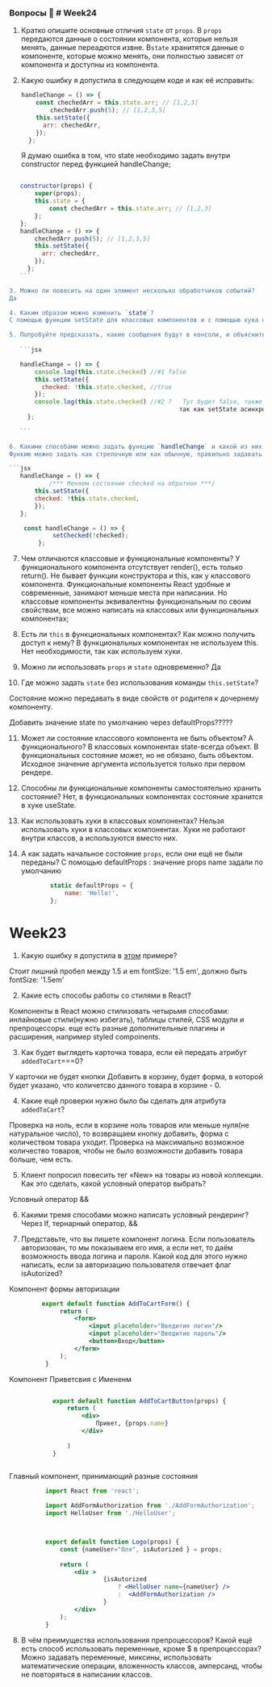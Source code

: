 ### Вопросы 💎 # Week24

1. Кратко опишите основные отличия `state` от `props`. 
В `props` передаются данные о состоянии компонента, которые нельзя менять, данные переадются извне.
В`state` хранитятся  данные о компоненте, которые можно менять, они полностью зависят от компонента и доступны из компонента.



2. Какую ошибку я допустила в следующем коде и как её исправить: 
    
    ```jsx
    handleChange = () => {
        const chechedArr = this.state.arr; // [1,2,3] 
    		chechedArr.push(5); // [1,2,3,5] 
        this.setState({
          arr: chechedArr,
        });
      };
    ```
    Я думаю ошибка в том, что state необходимо задать внутри constructor перед  функцией handleChange;

 ```jsx

    constructor(props) {
        super(props);
        this.state = {
            const chechedArr = this.state.arr; // [1,2,3]
        };
    };
    handleChange = () => {
    	chechedArr.push(5); // [1,2,3,5] 
        this.setState({
          arr: chechedArr,
        });
      };
    ```

3. Можно ли повесить на один элемент несколько обработчиков событий?
Да

4. Каким образом можно изменить `state`?
С помощью функции setState для классовых компонентов и с помощью хука useState для функциональных компонентов

5. Попробуйте предсказать, какие сообщения будут в консоли, и объяснить результат:
    
    ```jsx

    handleChange = () => {
        console.log(this.state.checked) //#1 false 
        this.setState({
          checked: !this.state.checked, //true
        });
        console.log(this.state.checked) //#2 ?   Тут будет false, также как в первом случае, 
                                                так как setState асинхронная функция и будет выполнятся после console.log #1 и #2
      };  

    ```
    
6. Какими способами можно задать функцию `handleChange` и какой из них является самым правильным?
Функию можно задать как стрелочную или как обычную, правильно задавать как стрелочную:

```jsx
    handleChange = () => {
            /*** Меняем состояние checked на обратное ***/
        this.setState({
        checked: !this.state.checked,
        });
    };
```

```jsx
    const handleChange = () => {
            setChecked(!checked);
        };

```

7. Чем отличаются классовые и функциональные компоненты?
У функционального компонента отсутствует render(), есть только return(). Не бывает функции конструктора и this, как у классового компонента.
Функциональные компоненты React удобные и современные, занимают меньше места при написании. Но классовые компоненты эквивалентны функциональным по своим свойствам, все можно написать на классовых или функциональных компонентах;

8. Есть ли `this` в функциональных компонентах? Как можно получить доступ к нему?
В функциональных компонентах не используем this. Нет необходимости, так как используем хуки.

9. Можно ли использовать `props` и `state` одновременно?
Да

10. Где можно задать `state` без использования команды `this.setState`?

Состояние можно передавать в виде свойств от родителя к дочернему компоненту.

Добавить значение state по умолчанию через defaultProps?????

11. Может ли состояние классового компонента не быть объектом? А функционального?
В классовых компонентах state-всегда объект. В функциональных состояние может, но не обязано, быть объектом. Исходное значение аргумента используется только при первом рендере.

12. Способны ли функциональные компоненты самостоятельно хранить состояние?
Нет, в функциональных компонентах состояние хранится в хуке useState.

13. Как использовать хуки в классовых компонентах?
Нельзя использовать хуки в классовых компонентах.
Хуки не работают внутри классов, а используются вместо них.

14. А как задать начальное состояние `props`, если они ещё не были переданы? 
С помощью defaultProps : значение props name задали по умолчанию

    ```jsx
            static defaultProps = {
                name: 'Hello!',
            };
    ```












# Week23
1. Какую ошибку я допустила в [этом](https://www.notion.so/23-CSS-React-d4b0b61bb697459aacb1681ba2764440?pvs=21) примере?  

Стоит лишний пробел между 1.5 и em 
	fontSize: '1.5 em',
    должно быть 	fontSize: '1.5em'

2. Какие есть способы работы со стилями в React?

Компоненты в React можно стилизовать четырьмя способами: инлайновые стили(нужно избегать), таблицы стилей, CSS модули и препроцессоры. еще есть разные дополнительные плагины и расширения, например styled compoinents.

3. Как будет выглядеть карточка товара, если ей передать атрибут `addedToCart`===0?

У карточки не будет кнопки Добавить в корзину, будет форма, в которой будет указано, что количетсво данного товара в корзине - 0.

4. Какие ещё проверки нужно было бы сделать для атрибута `addedToCart`?

Проверка на ноль, если в корзине ноль товаров или меньше нуля(не натуральное число), то возвращаем кнопку добавить, форма с количеством товара уходит.
Проверка на максимально возможное количество товаров, чтобы не было возможности добавить товара больше, чем есть.

5. Клиент попросил повесить тег «New» на товары из новой коллекции. Как это сделать, какой условный оператор выбрать?

Условный оператор &&

6. Какими тремя способами можно написать условный рендеринг? 
Через If, тернарный оператор, &&

7. Представьте, что вы пишете компонент логина. Если пользователь авторизован, то мы показываем его имя, а если нет, то даём возможность ввода логина и пароля. Какой код для этого нужно написать, если за авторизацию пользователя отвечает флаг isAutorized?

Компонент формы авторизации
  ```jsx
           export default function AddToCartForm() {
                return (
                    <form>
                        <input placeholder="Введитие логин"/>
                        <input placeholder="Введитие пароль"/>
                        <button>Вход</button>
                    </form>
                );
            }
```


Компонент Приветсвия с Имененм
```jsx

            export default function AddToCartButton(props) {
                return (
                    <div>
                        Привет, {props.name}
                    </div>
            
                )
            }
                                 
  ``` 


  
Главный компонент, принимающий разные состояния
  ```jsx
            import React from 'react';

            import AddFormAuthorization from './AddFormAuthorization';
            import HelloUser from './HelloUser';



            export default function Logo(props) {
                const {nameUser="Оля", isAutorized } = props;
                
                return (
                    <div >
                            {isAutorized 
                                ? <HelloUser name={nameUser} />
                                :  <AddFormAuthorization />
                            }
                    </div>
                );
            }
```


8. В чём преимущества использования препроцессоров? Какой ещё есть способ использовать переменные, кроме $ в препроцессорах?
Можно задавать переменные, миксины, использовать математические операции, вложенность классов, амперсанд, чтобы не повторяться в написании классов.
